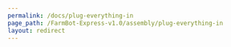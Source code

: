 ```yaml
---
permalink: /docs/plug-everything-in
page_path: /FarmBot-Express-v1.0/assembly/plug-everything-in
layout: redirect
---
```

